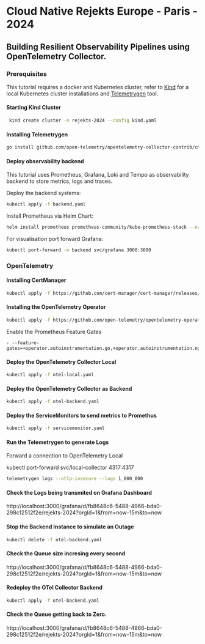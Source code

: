 # Cloud Native Rejekts Europe - Paris  - 2024
## Building Resilient Observability Pipelines using OpenTelemetry Collector.

### Prerequisites

This tutorial requires a docker and Kubernetes cluster, refer to [Kind](https://kind.sigs.k8s.io/docs/user/quick-start/) for a local Kubernetes cluster installations and [Telemetrygen](https://github.com/open-telemetry/opentelemetry-collector-contrib/tree/main/cmd/telemetrygen) tool.

#### Starting Kind Cluster
```bash
 kind create cluster -n rejekts-2024 --config kind.yaml
```

#### Installing Telemetrygen
```bash
go install github.com/open-telemetry/opentelemetry-collector-contrib/cmd/telemetrygen@latest
```

#### Deploy observability backend

This tutorial uses Prometheus, Grafana,  Loki and Tempo as observability backend to store metrics, logs and traces.

Deploy the backend systems:

```bash
kubectl apply -f backend.yaml
```

Install Prometheus via Helm Chart:
```bash
helm install prometheus prometheus-community/kube-prometheus-stack --namespace prometheus --create-namespace
```

For visualisation port forward Grafana:

```bash
kubectl port-forward -n backend svc/grafana 3000:3000
```

### OpenTelemetry 

#### Installing CertManager
````bash
kubectl apply -f https://github.com/cert-manager/cert-manager/releases/download/v1.14.2/cert-manager.yaml
````

#### Installing the OpenTelemetry Operator
````bash
kubectl apply -f https://github.com/open-telemetry/opentelemetry-operator/releases/latest/download/opentelemetry-operator.yaml
````

Enable the Prometheus Feature Gates
```
- --feature-gates=+operator.autoinstrumentation.go,+operator.autoinstrumentation.nginx,+operator.observability.prometheus
```

#### Deploy the OpenTelemetry Collector Local
````bash
kubectl apply -f otel-local.yaml
````

#### Deploy the OpenTelemetry Collector as Backend
````bash
kubectl apply -f otel-backend.yaml
````

#### Deploy the ServiceMonitors to send metrics to Promethus
````bash
kubectl apply -f servicemonitor.yaml
````

#### Run the Telemetrygen to generate Logs
Forward a connection to OpenTelemetry Local

kubectl port-forward svc/local-collector 4317:4317

````bash
telemetrygen logs --otlp-insecure --logs 1_000_000
````

#### Check the Logs being transmited on Grafana Dashboard

http://localhost:3000/grafana/d/fb8648c6-5488-4966-bda0-298c12512f2e/rejekts-2024?orgId=1&from=now-15m&to=now

#### Stop the Backend Instance to simulate an Outage
````bash
kubectl delete -f otel-backend.yaml
````

#### Check the Queue size incresing every second

http://localhost:3000/grafana/d/fb8648c6-5488-4966-bda0-298c12512f2e/rejekts-2024?orgId=1&from=now-15m&to=now


#### Redeploy the OTel Collector Backend
````bash
kubectl apply -f otel-backend.yaml
````

#### Check the Queue getting back to Zero.

http://localhost:3000/grafana/d/fb8648c6-5488-4966-bda0-298c12512f2e/rejekts-2024?orgId=1&from=now-15m&to=now